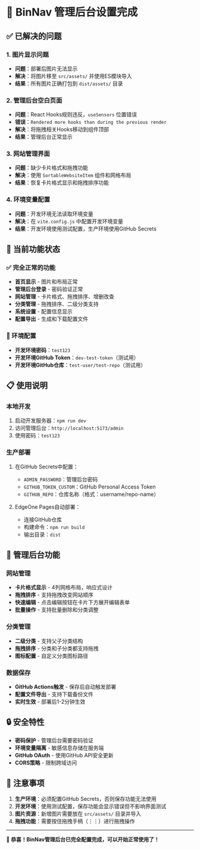 # 🎉 BinNav 管理后台设置完成

## ✅ 已解决的问题

### 1. 图片显示问题
- **问题**：部署后图片无法显示
- **解决**：将图片移至 `src/assets/` 并使用ES模块导入
- **结果**：所有图片正确打包到 `dist/assets/` 目录

### 2. 管理后台空白页面
- **问题**：React Hooks规则违反，`useSensors` 位置错误
- **错误**：`Rendered more hooks than during the previous render`
- **解决**：将拖拽相关Hooks移动到组件顶部
- **结果**：管理后台正常显示

### 3. 网站管理界面
- **问题**：缺少卡片格式和拖拽功能
- **解决**：使用 `SortableWebsiteItem` 组件和网格布局
- **结果**：恢复卡片格式显示和拖拽排序功能

### 4. 环境变量配置
- **问题**：开发环境无法读取环境变量
- **解决**：在 `vite.config.js` 中配置开发环境变量
- **结果**：开发环境使用测试配置，生产环境使用GitHub Secrets

## 🚀 当前功能状态

### ✅ 完全正常的功能
- **首页显示** - 图片和布局正常
- **管理后台登录** - 密码验证正常
- **网站管理** - 卡片格式、拖拽排序、增删改查
- **分类管理** - 拖拽排序、二级分类支持
- **系统设置** - 配置信息显示
- **配置导出** - 生成和下载配置文件

### 🔧 环境配置
- **开发环境密码**：`test123`
- **开发环境GitHub Token**：`dev-test-token`（测试用）
- **开发环境GitHub仓库**：`test-user/test-repo`（测试用）

## 📋 使用说明

### 本地开发
1. 启动开发服务器：`npm run dev`
2. 访问管理后台：`http://localhost:5173/admin`
3. 使用密码：`test123`

### 生产部署
1. 在GitHub Secrets中配置：
   - `ADMIN_PASSWORD`：管理后台密码
   - `GITHUB_TOKEN_CUSTOM`：GitHub Personal Access Token
   - `GITHUB_REPO`：仓库名称（格式：username/repo-name）

2. EdgeOne Pages自动部署：
   - 连接GitHub仓库
   - 构建命令：`npm run build`
   - 输出目录：`dist`

## 🎯 管理后台功能

### 网站管理
- **卡片格式显示** - 4列网格布局，响应式设计
- **拖拽排序** - 支持拖拽改变网站顺序
- **快速编辑** - 点击编辑按钮在卡片下方展开编辑表单
- **批量操作** - 支持批量删除和分类调整

### 分类管理
- **二级分类** - 支持父子分类结构
- **拖拽排序** - 分类和子分类都支持拖拽
- **图标配置** - 自定义分类图标路径

### 数据保存
- **GitHub Actions触发** - 保存后自动触发部署
- **配置文件导出** - 支持下载备份文件
- **实时生效** - 部署后1-2分钟生效

## 🔒 安全特性

- **密码保护** - 管理后台需要密码验证
- **环境变量隔离** - 敏感信息存储在服务端
- **GitHub OAuth** - 使用GitHub API安全更新
- **CORS策略** - 限制跨域访问

## 📝 注意事项

1. **生产环境**：必须配置GitHub Secrets，否则保存功能无法使用
2. **开发环境**：使用测试配置，保存功能会显示错误但不影响界面测试
3. **图片资源**：新增图片需要放在 `src/assets/` 目录并导入
4. **拖拽功能**：需要按住拖拽手柄（⋮⋮）进行拖拽操作

---

**🎊 恭喜！BinNav管理后台已完全配置完成，可以开始正常使用了！** 
